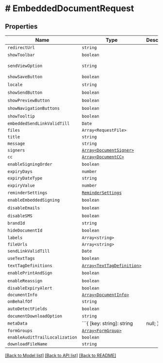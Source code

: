 # # EmbeddedDocumentRequest



## Properties

Name | Type | Description | Notes
------------ | ------------- | ------------- | -------------
| `redirectUrl` | ```string``` |   |  |
| `showToolbar` | ```boolean``` |   |  [default to false] |
| `sendViewOption` | ```string``` |   |  [default to SendViewOptionEnum.PreparePage] |
| `showSaveButton` | ```boolean``` |   |  [default to true] |
| `locale` | ```string``` |   |  [default to LocaleEnum.En] |
| `showSendButton` | ```boolean``` |   |  [default to true] |
| `showPreviewButton` | ```boolean``` |   |  [default to true] |
| `showNavigationButtons` | ```boolean``` |   |  [default to true] |
| `showTooltip` | ```boolean``` |   |  [default to false] |
| `embeddedSendLinkValidTill` | ```Date``` |   |  |
| `files` | ```Array<RequestFile>``` |   |  |
| `title` | ```string``` |   |  |
| `message` | ```string``` |   |  |
| `signers` | [```Array<DocumentSigner>```](DocumentSigner.md) |   |  |
| `cc` | [```Array<DocumentCC>```](DocumentCC.md) |   |  |
| `enableSigningOrder` | ```boolean``` |   |  [default to false] |
| `expiryDays` | ```number``` |   |  |
| `expiryDateType` | ```string``` |   |  |
| `expiryValue` | ```number``` |   |  [default to 60] |
| `reminderSettings` | [```ReminderSettings```](ReminderSettings.md) |   |  |
| `enableEmbeddedSigning` | ```boolean``` |   |  [default to false] |
| `disableEmails` | ```boolean``` |   |  [default to false] |
| `disableSMS` | ```boolean``` |   |  [default to false] |
| `brandId` | ```string``` |   |  |
| `hideDocumentId` | ```boolean``` |   |  [default to false] |
| `labels` | ```Array<string>``` |   |  |
| `fileUrls` | ```Array<string>``` |   |  |
| `sendLinkValidTill` | ```Date``` |   |  |
| `useTextTags` | ```boolean``` |   |  [default to false] |
| `textTagDefinitions` | [```Array<TextTagDefinition>```](TextTagDefinition.md) |   |  |
| `enablePrintAndSign` | ```boolean``` |   |  [default to false] |
| `enableReassign` | ```boolean``` |   |  [default to true] |
| `disableExpiryAlert` | ```boolean``` |   |  |
| `documentInfo` | [```Array<DocumentInfo>```](DocumentInfo.md) |   |  |
| `onBehalfOf` | ```string``` |   |  |
| `autoDetectFields` | ```boolean``` |   |  [default to false] |
| `documentDownloadOption` | ```string``` |   |  |
| `metaData` | ```{ [key: string]: string | null; }``` |   |  |
| `formGroups` | [```Array<FormGroup>```](FormGroup.md) |   |  |
| `enableAuditTrailLocalization` | ```boolean``` |   |  |
| `downloadFileName` | ```string``` |   |  |

[[Back to Model list]](../README.md#models) [[Back to API list]](../README.md#api-endpoints) [[Back to README]](../README.md)
